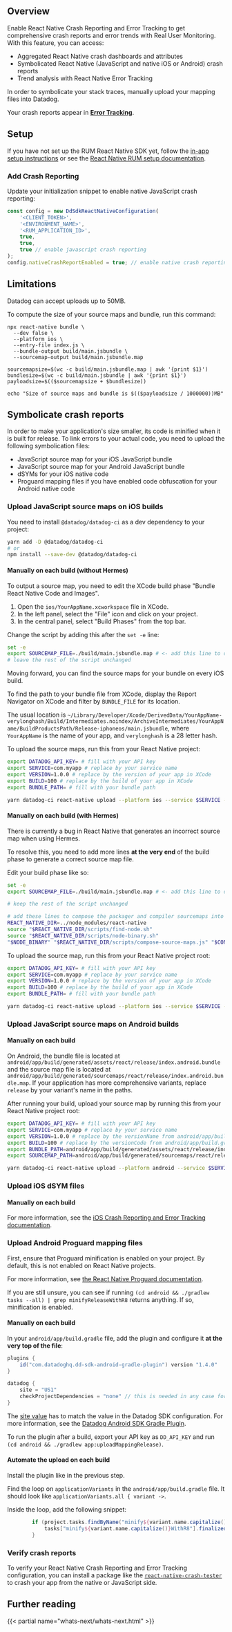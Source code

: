## Overview

Enable React Native Crash Reporting and Error Tracking to get comprehensive crash reports and error trends with Real User Monitoring. With this feature, you can access:

-   Aggregated React Native crash dashboards and attributes
-   Symbolicated React Native (JavaScript and native iOS or Android) crash reports
-   Trend analysis with React Native Error Tracking

In order to symbolicate your stack traces, manually upload your mapping files into Datadog.

Your crash reports appear in [**Error Tracking**][1].

## Setup

If you have not set up the RUM React Native SDK yet, follow the [in-app setup instructions][2] or see the [React Native RUM setup documentation][3].

### Add Crash Reporting

Update your initialization snippet to enable native JavaScript crash reporting:

```javascript
const config = new DdSdkReactNativeConfiguration(
    '<CLIENT_TOKEN>',
    '<ENVIRONMENT_NAME>',
    '<RUM_APPLICATION_ID>',
    true,
    true,
    true // enable javascript crash reporting
);
config.nativeCrashReportEnabled = true; // enable native crash reporting
```

## Limitations

<div class="alert alert-warning"><p>
Datadog can accept uploads up to 50MB.
</p></div>

To compute the size of your source maps and bundle, run this command:

```shell
npx react-native bundle \
  --dev false \
  --platform ios \
  --entry-file index.js \
  --bundle-output build/main.jsbundle \
  --sourcemap-output build/main.jsbundle.map

sourcemapsize=$(wc -c build/main.jsbundle.map | awk '{print $1}')
bundlesize=$(wc -c build/main.jsbundle | awk '{print $1}')
payloadsize=$(($sourcemapsize + $bundlesize))

echo "Size of source maps and bundle is $(($payloadsize / 1000000))MB"
```

## Symbolicate crash reports

In order to make your application's size smaller, its code is minified when it is built for release. To link errors to your actual code, you need to upload the following symbolication files:

-   JavaScript source map for your iOS JavaScript bundle
-   JavaScript source map for your Android JavaScript bundle
-   dSYMs for your iOS native code
-   Proguard mapping files if you have enabled code obfuscation for your Android native code

### Upload JavaScript source maps on iOS builds

You need to install `@datadog/datadog-ci` as a dev dependency to your project:

```bash
yarn add -D @datadog/datadog-ci
# or
npm install --save-dev @datadog/datadog-ci
```

#### Manually on each build (without Hermes)

To output a source map, you need to edit the XCode build phase "Bundle React Native Code and Images".

1. Open the `ios/YourAppName.xcworkspace` file in XCode.
2. In the left panel, select the "File" icon and click on your project.
3. In the central panel, select "Build Phases" from the top bar.

Change the script by adding this after the `set -e` line:

```bash
set -e
export SOURCEMAP_FILE=./build/main.jsbundle.map # <- add this line to output sourcemaps
# leave the rest of the script unchanged
```

Moving forward, you can find the source maps for your bundle on every iOS build.

To find the path to your bundle file from XCode, display the Report Navigator on XCode and filter by `BUNDLE_FILE` for its location.

The usual location is `~/Library/Developer/Xcode/DerivedData/YourAppName-verylonghash/Build/Intermediates.noindex/ArchiveIntermediates/YourAppName/BuildProductsPath/Release-iphoneos/main.jsbundle`, where `YourAppName` is the name of your app, and `verylonghash` is a 28 letter hash.

To upload the source maps, run this from your React Native project:

```bash
export DATADOG_API_KEY= # fill with your API key
export SERVICE=com.myapp # replace by your service name
export VERSION=1.0.0 # replace by the version of your app in XCode
export BUILD=100 # replace by the build of your app in XCode
export BUNDLE_PATH= # fill with your bundle path

yarn datadog-ci react-native upload --platform ios --service $SERVICE --bundle $BUNDLE_PATH --sourcemap ./build/main.jsbundle.map --release-version $VERSION --build-version $BUILD
```

#### Manually on each build (with Hermes)

There is currently a bug in React Native that generates an incorrect source map when using Hermes.

To resolve this, you need to add more lines **at the very end** of the build phase to generate a correct source map file.

Edit your build phase like so:

```bash
set -e
export SOURCEMAP_FILE=./build/main.jsbundle.map # <- add this line to output sourcemaps

# keep the rest of the script unchanged

# add these lines to compose the packager and compiler sourcemaps into one file
REACT_NATIVE_DIR=../node_modules/react-native
source "$REACT_NATIVE_DIR/scripts/find-node.sh"
source "$REACT_NATIVE_DIR/scripts/node-binary.sh"
"$NODE_BINARY" "$REACT_NATIVE_DIR/scripts/compose-source-maps.js" "$CONFIGURATION_BUILD_DIR/main.jsbundle.map" "$CONFIGURATION_BUILD_DIR/$UNLOCALIZED_RESOURCES_FOLDER_PATH/main.jsbundle.map" -o "../$SOURCEMAP_FILE"
```

To upload the source map, run this from your React Native project root:

```bash
export DATADOG_API_KEY= # fill with your API key
export SERVICE=com.myapp # replace by your service name
export VERSION=1.0.0 # replace by the version of your app in XCode
export BUILD=100 # replace by the build of your app in XCode
export BUNDLE_PATH= # fill with your bundle path

yarn datadog-ci react-native upload --platform ios --service $SERVICE --bundle $BUNDLE_PATH --sourcemap ./build/main.jsbundle.map --release-version $VERSION --build-version $BUILD
```

### Upload JavaScript source maps on Android builds

#### Manually on each build

On Android, the bundle file is located at `android/app/build/generated/assets/react/release/index.android.bundle` and the source map file is located at `android/app/build/generated/sourcemaps/react/release/index.android.bundle.map`. If your application has more comprehensive variants, replace `release` by your variant's name in the paths. 

After running your build, upload your source map by running this from your React Native project root:

```bash
export DATADOG_API_KEY= # fill with your API key
export SERVICE=com.myapp # replace by your service name
export VERSION=1.0.0 # replace by the versionName from android/app/build.gradle
export BUILD=100 # replace by the versionCode from android/app/build.gradle
export BUNDLE_PATH=android/app/build/generated/assets/react/release/index.android.bundle
export SOURCEMAP_PATH=android/app/build/generated/sourcemaps/react/release/index.android.bundle.map

yarn datadog-ci react-native upload --platform android --service $SERVICE --bundle $BUNDLE_PATH --sourcemap $SOURCEMAP_PATH --release-version $VERSION --build-version $BUILD
```

### Upload iOS dSYM files

#### Manually on each build

For more information, see the [iOS Crash Reporting and Error Tracking documentation][4].

### Upload Android Proguard mapping files

First, ensure that Proguard minification is enabled on your project. By default, this is not enabled on React Native projects.

For more information, see [the React Native Proguard documentation][5].

If you are still unsure, you can see if running `(cd android && ./gradlew tasks --all) | grep minifyReleaseWithR8` returns anything. If so, minification is enabled.

#### Manually on each build

In your `android/app/build.gradle` file, add the plugin and configure it **at the very top of the file**:

```groovy
plugins {
    id("com.datadoghq.dd-sdk-android-gradle-plugin") version "1.4.0"
}

datadog {
    site = "US1"
    checkProjectDependencies = "none" // this is needed in any case for React Native projects
}
```

The [site value][8] has to match the value in the Datadog SDK configuration. For more information, see the [Datadog Android SDK Gradle Plugin][6].

To run the plugin after a build, export your API key as `DD_API_KEY` and run `(cd android && ./gradlew app:uploadMappingRelease)`.

#### Automate the upload on each build

Install the plugin like in the previous step.

Find the loop on `applicationVariants` in the `android/app/build.gradle` file. It should look like `applicationVariants.all { variant ->`.

Inside the loop, add the following snippet:

```groovy
        if (project.tasks.findByName("minify${variant.name.capitalize()}WithR8")) {
            tasks["minify${variant.name.capitalize()}WithR8"].finalizedBy { tasks["uploadMapping${variant.name.capitalize()}"] }
        }
```

### Verify crash reports

To verify your React Native Crash Reporting and Error Tracking configuration, you can install a package like the [`react-native-crash-tester`][7] to crash your app from the native or JavaScript side.

## Further reading

{{< partial name="whats-next/whats-next.html" >}}

[1]: https://app.datadoghq.com/rum/error-tracking
[2]: https://app.datadoghq.com/rum/application/create
[3]: https://docs.datadoghq.com/real_user_monitoring/reactnative/
[4]: https://docs.datadoghq.com/real_user_monitoring/ios/crash_reporting/?tabs=cocoapods#symbolicate-crash-reports
[5]: https://reactnative.dev/docs/signed-apk-android#enabling-proguard-to-reduce-the-size-of-the-apk-optional
[6]: https://github.com/datadog/dd-sdk-android-gradle-plugin
[7]: https://github.com/cwhenderson20/react-native-crash-tester
[8]: https://docs.datadoghq.com/getting_started/site/
